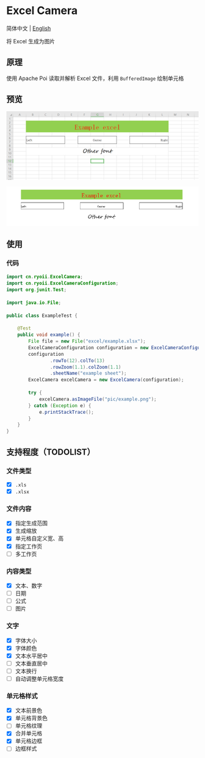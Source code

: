 # Excel Camera

简体中文 | [English](README_EN.md)

将 Excel 生成为图片

## 原理

使用 Apache Poi 读取并解析 Excel 文件，利用 `BufferedImage` 绘制单元格

## 预览

![origin](pic/origin.png)

![example](pic/example.png)

## 使用

### 代码

```java
import cn.ryoii.ExcelCamera;
import cn.ryoii.ExcelCameraConfiguration;
import org.junit.Test;

import java.io.File;

public class ExampleTest {

    @Test
    public void example() {
        File file = new File("excel/example.xlsx");
        ExcelCameraConfiguration configuration = new ExcelCameraConfiguration(file);
        configuration
                .rowTo(12).colTo(13)
                .rowZoom(1.1).colZoom(1.1)
                .sheetName("example sheet");
        ExcelCamera excelCamera = new ExcelCamera(configuration);

        try {
            excelCamera.asImageFile("pic/example.png");
        } catch (Exception e) {
            e.printStackTrace();
        }
    }
}
```

## 支持程度（TODOLIST）

### 文件类型

+ [X] `.xls`
+ [X] `.xlsx`

### 文件内容

+ [X] 指定生成范围
+ [X] 生成缩放
+ [X] 单元格自定义宽、高
+ [X] 指定工作页
+ [ ] 多工作页

### 内容类型

+ [X] 文本、数字
+ [ ] 日期
+ [ ] 公式
+ [ ] 图片

### 文字

+ [X] 字体大小
+ [X] 字体颜色
+ [X] 文本水平居中
+ [ ] 文本垂直居中
+ [ ] 文本换行
+ [ ] 自动调整单元格宽度

### 单元格样式

+ [X] 文本前景色
+ [X] 单元格背景色
+ [ ] 单元格纹理
+ [X] 合并单元格
+ [X] 单元格边框
+ [ ] 边框样式
